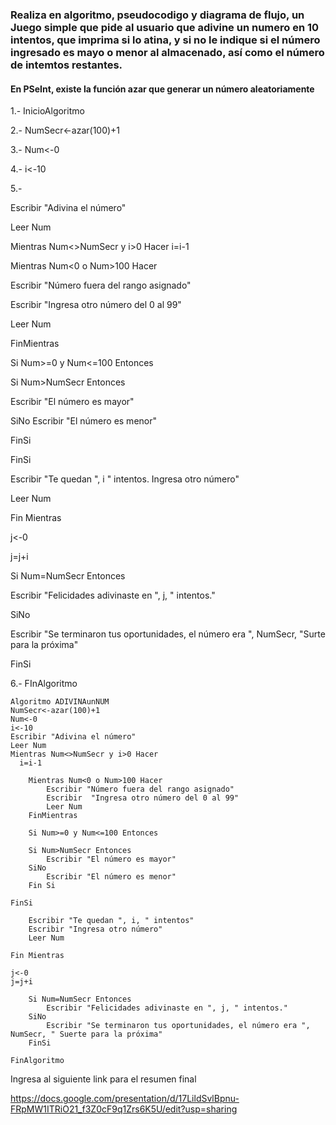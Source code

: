 ### Realiza en algoritmo, pseudocodigo y diagrama de flujo, un Juego simple que pide al usuario que adivine un numero en 10 intentos, que imprima si lo atina, y si no le indique si el número ingresado es mayo o menor al almacenado, así como el número de intemtos restantes.

#### En PSeInt, existe la función azar que generar un número aleatoriamente

1.- InicioAlgoritmo

2.- NumSecr<-azar(100)+1

3.- Num<-0

4.- i<-10

5.- 

Escribir "Adivina el número"

Leer Num

Mientras Num<>NumSecr y i>0 Hacer
i=i-1

Mientras Num<0 o Num>100 Hacer

Escribir "Número fuera del rango asignado"

Escribir  "Ingresa otro número del 0 al 99"

Leer Num

FinMientras

Si Num>=0 y Num<=100 Entonces

Si Num>NumSecr Entonces

Escribir "El número es mayor"

SiNo Escribir "El número es menor"

FinSi

FinSi

Escribir "Te quedan ", i " intentos. Ingresa otro número"

Leer Num

Fin Mientras

j<-0

j=j+i

Si Num=NumSecr Entonces

Escribir "Felicidades adivinaste en ", j, " intentos."

SiNo 

Escribir "Se terminaron tus oportunidades, el número era ", NumSecr, "Surte para la próxima"

FinSi

6.- FInAlgoritmo
  
    Algoritmo ADIVINAunNUM
    NumSecr<-azar(100)+1
    Num<-0
    i<-10
    Escribir "Adivina el número"
    Leer Num
    Mientras Num<>NumSecr y i>0 Hacer
      i=i-1

		Mientras Num<0 o Num>100 Hacer
			Escribir "Número fuera del rango asignado"
			Escribir  "Ingresa otro número del 0 al 99"
			Leer Num
		FinMientras
		
		Si Num>=0 y Num<=100 Entonces
					
		Si Num>NumSecr Entonces
			Escribir "El número es mayor"
		SiNo
			Escribir "El número es menor"
		Fin Si
	
	FinSi
	
		Escribir "Te quedan ", i, " intentos"
		Escribir "Ingresa otro número"
		Leer Num
		
	Fin Mientras
	
	j<-0
	j=j+i
	
		Si Num=NumSecr Entonces
			Escribir "Felicidades adivinaste en ", j, " intentos."
		SiNo 
			Escribir "Se terminaron tus oportunidades, el número era ", NumSecr, " Suerte para la próxima"
		FinSi
				
	FinAlgoritmo

 
Ingresa al siguiente link para el resumen final

https://docs.google.com/presentation/d/17LildSvlBpnu-FRpMW1ITRiO21_f3Z0cF9q1Zrs6K5U/edit?usp=sharing
